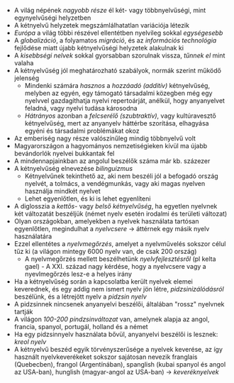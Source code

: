  - A világ népének *nagyobb része* él két- vagy többnyelvűségi, mint egynyelvűségi helyzetben
 - A kétnyelvű helyzetek megszámlálhatatlan variációja létezik
 - *Európa* a világ többi részével ellentétben nyelvileg sokkal *egységesebb*
 - A *globalizáció*, a folyamatos *migráció*, és az *információs technológia* fejlődése miatt újabb kétnyelvűségi helyzetek alakulnak ki
 - A *kisebbségi nelvek* sokkal gyorsabban szorulnak vissza, *tűnnek el* mint valaha
 - A kétnyelvűség jól meghatározható szabályok, normák szerint működő jelenség
   + Mindenki számára *hasznos* a *hozzáadó (additív)* kétnyelvűség, melyben az egyén, egy támogató társadalmi közegben még egy nyelvvel gazdagíthatja nyelvi repertoárját, anélkül, hogy anyanyelvet feladná, vagy nyelvi tudása károsodna
   + *Hátrányos* azonban a *felcserélő (szubtraktív)*, vagy kultúravesztő kétnyelvűség, mert az anyanyelv háttérbe szorítása, elhagyása egyéni és társadalmi problémákat okoz
 - Az emberiség nagy része valószínűleg mindig többnyelvű volt
 - Magyarországon a hagyományos nemzetiségieken kívül ma újabb bevándorlók nyelvei bukkantak fel
 - A mindennapjainkban az angolul beszélők száma már kb. százezer
 - A kétnyelvűség elnevezése *bilinguizmus*
   + Kétnyelvűnek tekinthető az, aki nem beszéli jól a befogadó ország nyelvét, a tolmács, a vendégmunkás, vagy aki magas nyelven használja mindkét nyelvet
   + Lehet egyenlőtlen, és ki is lehet egyenlíteni
 - A diglosszia a *kettős-* vagy *belső kétnyelvűség*, ha egyetlen nyelvnek két változatát beszéljük (német nyelv esetén irodalmi és területi változat)
 - Olyan országokban, amelyekben a nyelvek használata tartósan egyenlőtlen, megindulhat a *nyelvcsere* → áttérnek egy másik nyelv használatára
 - Ezzel ellentétes a *nyelvmegőrzés*, amelyet a nyelvművelés sokszor célul tűz ki (a világon mintegy 6000 nyelv van, de csak 200 ország)
   + A nyelvmegőrzés mellett beszélhetünk *nyelvfejlesztésről* (pl kelta gael) - A XXI. század nagy kérdése, hogy a nyelvcsere vagy a nyevlmegőrzés lesz-e a helyes irány
 - Ha a kétnyelvűség során a kapcsolatba került nyelvek elemei keverednek, és egy addig nem ismert nyelv jön létre, *pidzsinizálódásról* beszélünk, és a létrejött nyelv a *pidzsin nyelv*
 - A pidzsinnek nincsenek anyanyelvi beszélői, általában "rossz" nyelvnek tartják
 - A világon *100-200 pindzsinváltozat* van, amelynek alapja az angol, francia, spanyol, portugál, holland és a német
 - Ha egy pidzsinnyelv használata bővül, anyanyelvi beszélői is lesznek: *kreol nyelv*
 - A kétnyelvű beszéd egyik törvényszerűsége a nyelvek keverése, az így használt nyelvkeverékeket sokszor sajátosan nevezik franglais (Quebecben), frangol (Argentínában), spanglish (kubai spanyol és angol az USA-ban), hunglish (magyar-angol az USA-ban) → *keveréknyelvek*
